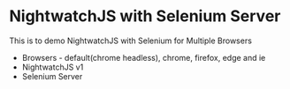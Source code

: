 # NightwatchJS with Selenium Server

This is to demo NightwatchJS with Selenium for Multiple Browsers

* Browsers - default(chrome headless), chrome, firefox, edge and ie
* NightwatchJS v1
* Selenium Server
